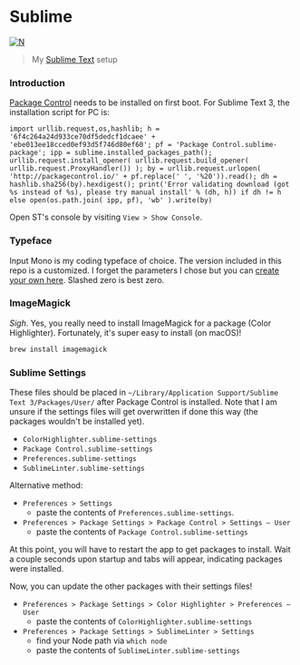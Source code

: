# Sublime

[![N](https://img.shields.io/badge/%F0%9F%91%8D%F0%9F%8F%BE-NetOperatorWibby/Sublime-07d0eb.svg?style=flat-square)](https://git.inc.sh/NetOperatorWibby/Sublime)
> My [Sublime Text](https://www.sublimetext.com) setup



### Introduction

[Package Control](https://packagecontrol.io/installation) needs to be installed on first boot. For Sublime Text 3, the installation script for PC is:

```
import urllib.request,os,hashlib; h = '6f4c264a24d933ce70df5dedcf1dcaee' + 'ebe013ee18cced0ef93d5f746d80ef60'; pf = 'Package Control.sublime-package'; ipp = sublime.installed_packages_path(); urllib.request.install_opener( urllib.request.build_opener( urllib.request.ProxyHandler()) ); by = urllib.request.urlopen( 'http://packagecontrol.io/' + pf.replace(' ', '%20')).read(); dh = hashlib.sha256(by).hexdigest(); print('Error validating download (got %s instead of %s), please try manual install' % (dh, h)) if dh != h else open(os.path.join( ipp, pf), 'wb' ).write(by)
```

Open ST's console by visiting `View > Show Console`.



### Typeface

Input Mono is my coding typeface of choice. The version included in this repo is a customized. I forget the parameters I chose but you can [create your own here](http://input.fontbureau.com/preview). Slashed zero is best zero.



### ImageMagick

_Sigh_. Yes, you really need to install ImageMagick for a package (Color Highlighter). Fortunately, it's super easy to install (on macOS)!

```bash
brew install imagemagick
```



### Sublime Settings

These files should be placed in `~/Library/Application Support/Sublime Text 3/Packages/User/` after Package Control is installed. Note that I am unsure if the settings files will get overwritten if done this way (the packages wouldn't be installed yet).

- `ColorHighlighter.sublime-settings`
- `Package Control.sublime-settings`
- `Preferences.sublime-settings`
- `SublimeLinter.sublime-settings`

Alternative method:

- `Preferences > Settings`
  - paste the contents of `Preferences.sublime-settings`.
- `Preferences > Package Settings > Package Control > Settings — User`
  - paste the contents of `Package Control.sublime-settings`

At this point, you will have to restart the app to get packages to install. Wait a couple seconds upon startup and tabs will appear, indicating packages were installed.

Now, you can update the other packages with their settings files!
- `Preferences > Package Settings > Color Highlighter > Preferences — User`
  - paste the contents of `ColorHighlighter.sublime-settings`
- `Preferences > Package Settings > SublimeLinter > Settings`
  - find your Node path via `which node`
  - paste the contents of `SublimeLinter.sublime-settings`
